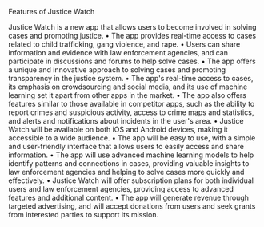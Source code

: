 Features of Justice Watch

Justice Watch is a new app that allows users to become involved in solving cases and promoting justice.
    • The app provides real-time access to cases related to child trafficking, gang violence, and rape.
    • Users can share information and evidence with law enforcement agencies, and can participate in discussions and forums to help solve cases.
    • The app offers a unique and innovative approach to solving cases and promoting transparency in the justice system.
    • The app's real-time access to cases, its emphasis on crowdsourcing and social media, and its use of machine learning set it apart from other apps in the market.
    • The app also offers features similar to those available in competitor apps, such as the ability to report crimes and suspicious activity, access to crime maps and statistics, and alerts and notifications about incidents in the user's area.
    • Justice Watch will be available on both iOS and Android devices, making it accessible to a wide audience.
    • The app will be easy to use, with a simple and user-friendly interface that allows users to easily access and share information.
    • The app will use advanced machine learning models to help identify patterns and connections in cases, providing valuable insights to law enforcement agencies and helping to solve cases more quickly and effectively.
    • Justice Watch will offer subscription plans for both individual users and law enforcement agencies, providing access to advanced features and additional content.
    • The app will generate revenue through targeted advertising, and will accept donations from users and seek grants from interested parties to support its mission.

